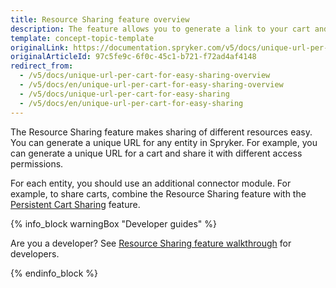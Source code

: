 ```yaml
---
title: Resource Sharing feature overview
description: The feature allows you to generate a link to your cart and share it within your business unit with various access permissions.
template: concept-topic-template
originalLink: https://documentation.spryker.com/v5/docs/unique-url-per-cart-for-easy-sharing-overview
originalArticleId: 97c5fe9c-6f0c-45c1-b721-f72ad4af4148
redirect_from:
  - /v5/docs/unique-url-per-cart-for-easy-sharing-overview
  - /v5/docs/en/unique-url-per-cart-for-easy-sharing-overview
  - /v5/docs/unique-url-per-cart-for-easy-sharing
  - /v5/docs/en/unique-url-per-cart-for-easy-sharing
---
```


The Resource Sharing feature makes sharing of different resources easy. You can generate a unique URL for any entity in Spryker. For example, you can generate a unique URL for a cart and share it with different access permissions.

For each entity, you should use an additional connector module. For example, to share carts, combine the Resource Sharing feature with the [Persistent Cart Sharing](/docs/scos/user/features/{{page.version}}/persistent-cart-sharing-feature-overview.html) feature.

{% info_block warningBox "Developer guides" %}

Are you a developer? See [Resource Sharing feature walkthrough](/docs/scos/dev/feature-walkthroughs/{{page.version}}/resource-sharing-feature-walkthrough.html) for developers.

{% endinfo_block %}
